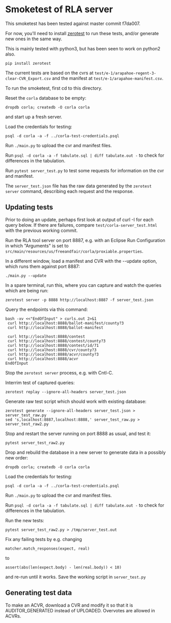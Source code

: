 # Smoketest of RLA server

This smoketest has been tested against master commit f7da007.

For now, you'll need to install
[zerotest](https://github.com/jjyr/zerotest)
to run these tests, and/or generate new ones in the same way.

This is mainly tested with python3, but has been seen to work
on python2 also.

`pip install zerotest`

The current tests are based on the cvrs at
`test/e-1/arapahoe-regent-3-clear-CVR_Export.csv`
and the manifest at `test/e-1/arapahoe-manifest.csv`.

To run the smoketest, first cd to this directory.

Reset the `corla` database to be empty:

`dropdb corla; createdb -O corla corla`

and start up a fresh server.

Load the credentials for testing:

`psql -d corla -a -f ../corla-test-credentials.psql`

Run `./main.py` to upload the cvr and manifest files.

Run `psql -d corla -a -f tabulate.sql | diff tabulate.out -`
to check for differences in the tabulation.

Run `pytest server_test.py` to test some requests for information on the
cvr and manifest.

The `server_test.json` file has the raw data generated by the
`zerotest server` command, describing each request and the response.

## Updating tests
Prior to doing an update, perhaps first look at output of curl -I for each query below.
If there are failures, compare `test/corla-server_test.html` with the previous working commit.

Run the RLA tool server on port 8887, e.g. with an Eclipse Run
Configuration in which "Arguments" is set to
`src/main/resources/us/freeandfair/corla/proxiable.properties`.

In a different window, load a manifest and CVR with the --update option,
which runs them against port 8887:

`./main.py --update`

In a spare terminal, run this, where you can capture and watch the
queries which are being run:

```
zerotest server -p 8888 http://localhost:8887 -f server_test.json
```

Query the endpoints via this command:
```
bash -xv <<"EndOfInput" > curls.out 2>&1
 curl http://localhost:8888/ballot-manifest/county?3
 curl http://localhost:8888/ballot-manifest

 curl http://localhost:8888/contest
 curl http://localhost:8888/contest/county?3
 curl http://localhost:8888/contest/id/71
 curl http://localhost:8888/cvr/county?3
 curl http://localhost:8888/acvr/county?3
 curl http://localhost:8888/acvr
EndOfInput
```

Stop the `zerotest server` process, e.g. with Cntl-C.

Interrim test of captured queries:

`zerotest replay --ignore-all-headers server_test.json`

Generate raw test script which should work with existing database:

```
zerotest generate --ignore-all-headers server_test.json > server_test_raw.py 
sed 's,localhost:8887,localhost:8888,' server_test_raw.py > server_test_raw2.py
```

Stop and restart the server running on port 8888 as usual, and test it:

`pytest server_test_raw2.py`

Drop and rebuild the database in a new server to generate data in a possibly new
order:


`dropdb corla; createdb -O corla corla`

Load the credentials for testing:

`psql -d corla -a -f ../corla-test-credentials.psql`

Run `./main.py` to upload the cvr and manifest files.

Run `psql -d corla -a -f tabulate.sql | diff tabulate.out -`
to check for differences in the tabulation.

Run the new tests:

`pytest server_test_raw2.py > /tmp/server_test.out`

Fix any failing tests by e.g. changing

`matcher.match_responses(expect, real)`

to

`assert(abs(len(expect.body) - len(real.body)) < 10)`

and re-run until it works.  Save the working script in `server_test.py`

## Generating test data

To make an ACVR, download a CVR and modify it so that it is AUDITOR_GENERATED instead of UPLOADED.
Overvotes are allowed in ACVRs.